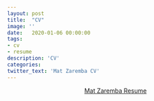 ```yaml
---
layout: post
title:  "CV"
image: ''
date:   2020-01-06 00:00:00
tags:
- cv
- resume
description: 'CV'
categories:
twitter_text: 'Mat Zaremba CV'
---
```


<center>
<object data="{{ "/assets/pdf/Mat-Zaremba-Resume.pdf"}}" alt="" type="application/pdf"  width="600" height="500">
  <a href="{{ "/assets/pdf/Mat-Zaremba-Resume.pdf"}}" alt="">Mat Zaremba Resume</a>
</object>
</center>





